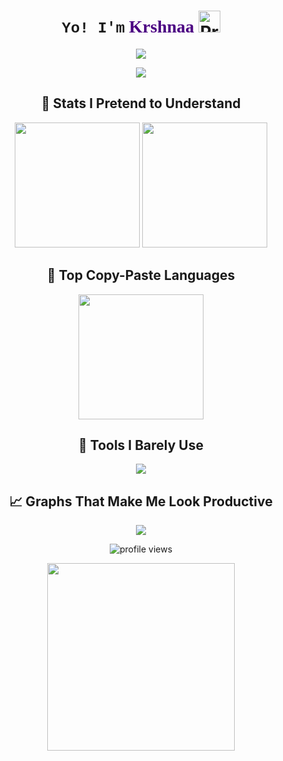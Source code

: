 <h1 align="center">
  <span style="font-family: 'Courier New', monospace; font-size: 24px;">Yo! I'm</span>
  <span style="font-family: 'Lucida Handwriting', cursive; font-size: 28px; color: #4B0082;">Krshnaa</span>
  <img src="https://media.giphy.com/media/3o7aCVpWzV3p2PMp5C/giphy.gif" width="35" alt="Professional Animation"/>
</h1>
  
<p align="center">
  <a href="https://github.com/Krshnasys"><img src="https://readme-typing-svg.herokuapp.com?font=Fira+Code&size=22&pause=1000&color=00FFCC&center=true&vCenter=true&width=700&lines=Not+a+developer%2C+just+a+Copy+Paster;Ctrl%2BC+Ctrl%2BV+Specialist;StackOverflow+Ninja;99%25+confidence%2C+1%25+code;Runs+on+vibes+and+bugs;Debugger%3F+I+just+restart;Commit+and+pray;I+break+things+professionally;Artificial+Intelligence%3F+I+prefer+Natural+Stupidity;System.out.println('Working');Semicolon+%3D+Silent+Killer;404+Skill+Not+Found;if+(code)+%7B+break+%7D;Import+this%3A+chaos;Keyboard+smashes+%3E+Syntax;Undefined+is+my+best+friend;Coffee+driven+dev;Still+learning+Git...+everyday;Echo+Hello+World+%3E+Coding;IDK+what+I'm+doing%2C+but+it+works;Bugs+are+features%2C+right%3F;Readme+Driven+Development;Google%3A+My+co-coder;CD+to+nowhere;Touch+grass.sh;YOLO-driven+deployment;Deploying+in+3%2C+2%2C+panic" /></a>
</p>

<p align="center">
  <a href="https://t.me/NxMirror"><img src="https://img.shields.io/badge/Telegram-19.3k%20followers-2CA5E0?style=for-the-badge&logo=telegram&logoColor=white" /></a>
</p>

<h2 align="center">🧠 Stats I Pretend to Understand</h2>
<p align="center">
  <img src="https://github-readme-stats.vercel.app/api?username=Krshnasys&show_icons=true&theme=tokyonight&count_private=true" height="200" />
  <img src="https://github-readme-streak-stats.herokuapp.com/?user=Krshnasys&theme=tokyonight" height="200" />
</p>

<h2 align="center">🧾 Top Copy-Paste Languages</h2>
<p align="center">
  <img src="https://github-readme-stats.vercel.app/api/top-langs/?username=Krshnasys&layout=compact&theme=tokyonight" height="200" />
</p>

<h2 align="center">🧃 Tools I Barely Use</h2>
<p align="center">
  <img src="https://skillicons.dev/icons?i=python,flask,html,css,js,postgres,sqlite,git,linux,vscode,bash,heroku" />
</p>

<h2 align="center">📈 Graphs That Make Me Look Productive</h2>
<p align="center">
  <img src="https://github-readme-activity-graph.vercel.app/graph?username=Krshnasys&theme=tokyo-night&area=true" />
</p>

<p align="center">
  <img src="https://komarev.com/ghpvc/?username=Krshnasys&style=flat-square&color=blue" alt="profile views" />
</p>

<p align="center">
  <img src="https://github.com/Krshnasys/Nxmirror-GIF/blob/main/Nxmirror.gif?raw=true" width="300" />
</p>
